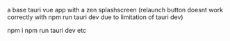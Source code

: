 a base tauri vue app with a zen splashscreen (relaunch button doesnt work correctly with npm run tauri dev due to limitation of tauri dev)

npm i
npm run tauri dev
etc
